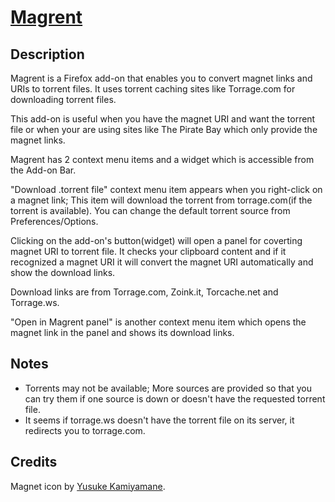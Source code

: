 [Magrent](https://addons.mozilla.org/en-US/firefox/addon/magrent/)
==================================================================

Description
-----------

Magrent is a Firefox add-on that enables you to convert magnet links and URIs to torrent files.
It uses torrent caching sites like Torrage.com for downloading torrent files.

This add-on is useful when you have the magnet URI and want the torrent file or when your are using sites like The Pirate Bay which only provide the magnet links.

Magrent has 2 context menu items and a widget which is accessible from the Add-on Bar.

"Download .torrent file" context menu item appears when you right-click on a magnet link; This item will download the torrent from torrage.com(if the torrent is available). You can change the default torrent source from Preferences/Options.

Clicking on the add-on's button(widget) will open a panel for coverting magnet URI to torrent file. It checks your clipboard content and if it recognized a magnet URI it will convert the magnet URI automatically and show the download links.

Download links are from Torrage.com, Zoink.it, Torcache.net and Torrage.ws.

"Open in Magrent panel" is another context menu item which opens the magnet link in the panel and shows its download links.

Notes
-----
* Torrents may not be available; More sources are provided so that you can try them if one source is down or doesn't have the requested torrent file.
* It seems if torrage.ws doesn't have the torrent file on its server, it redirects you to torrage.com.

Credits
-------
Magnet icon by [Yusuke Kamiyamane](http://p.yusukekamiyamane.com/).
